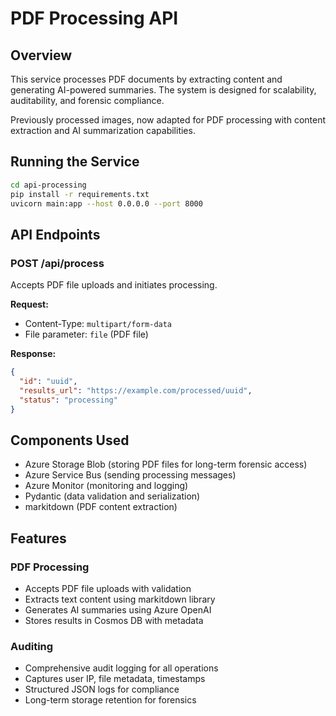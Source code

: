 # PDF Processing API

## Overview
This service processes PDF documents by extracting content and generating AI-powered summaries. The system is designed for scalability, auditability, and forensic compliance.

Previously processed images, now adapted for PDF processing with content extraction and AI summarization capabilities.

## Running the Service

```bash
cd api-processing
pip install -r requirements.txt
uvicorn main:app --host 0.0.0.0 --port 8000
```

## API Endpoints

### POST /api/process
Accepts PDF file uploads and initiates processing.

**Request:**
- Content-Type: `multipart/form-data`
- File parameter: `file` (PDF file)

**Response:**
```json
{
  "id": "uuid",
  "results_url": "https://example.com/processed/uuid",
  "status": "processing"
}
```

## Components Used
- Azure Storage Blob (storing PDF files for long-term forensic access)
- Azure Service Bus (sending processing messages)
- Azure Monitor (monitoring and logging)
- Pydantic (data validation and serialization)
- markitdown (PDF content extraction)

## Features

### PDF Processing
- Accepts PDF file uploads with validation
- Extracts text content using markitdown library
- Generates AI summaries using Azure OpenAI
- Stores results in Cosmos DB with metadata

### Auditing
- Comprehensive audit logging for all operations
- Captures user IP, file metadata, timestamps
- Structured JSON logs for compliance
- Long-term storage retention for forensics
